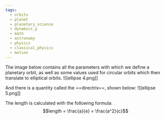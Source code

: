 ```yaml
---
tags:
  - orbits
  - planet
  - planetary_science
  - dynamics_p
  - math
  - astronomy
  - physics
  - classical_physics
  - motion
---
```

The image below contains all the parameters with which we define a planetary orbit, as well as some values used for circular orbits which then translate to elliptical orbits. 
![[ellipse 4.png]]

And there is a quantity called the ==directrix==, shown below:
![[ellipse 5.png]]

The length is calculated with the following formula:$$length = \frac{a}{e} = \frac{a^2}{c}$$
